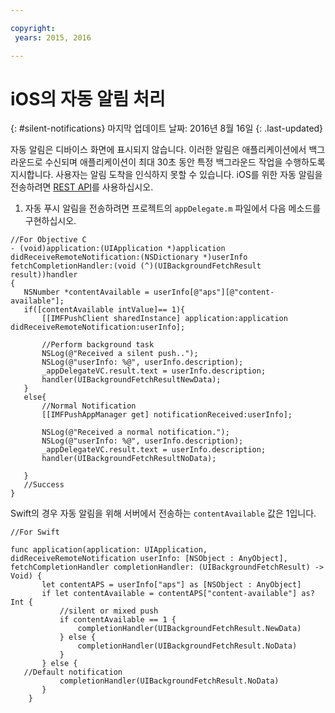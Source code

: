 ```yaml
---

copyright:
 years: 2015, 2016

---
```


# iOS의 자동 알림 처리
{: #silent-notifications}
마지막 업데이트 날짜: 2016년 8월 16일
{: .last-updated}

자동 알림은 디바이스 화면에 표시되지 않습니다. 이러한 알림은 애플리케이션에서 백그라운드로 수신되며 애플리케이션이 최대 30초 동안 특정 백그라운드 작업을 수행하도록 지시합니다. 사용자는 알림 도착을 인식하지 못할 수 있습니다. iOS를 위한 자동 알림을 전송하려면 [REST API](https://mobile.{DomainName}/imfpushrestapidocs/)를 사용하십시오.    

1. 자동 푸시 알림을 전송하려면 프로젝트의 `appDelegate.m` 파일에서 다음 메소드를 구현하십시오.


```
//For Objective C
- (void)application:(UIApplication *)application didReceiveRemoteNotification:(NSDictionary *)userInfo fetchCompletionHandler:(void (^)(UIBackgroundFetchResult result))handler
{
   NSNumber *contentAvailable = userInfo[@"aps"][@"content-available"];
   if([contentAvailable intValue]== 1){
       [[IMFPushClient sharedInstance] application:application didReceiveRemoteNotification:userInfo];

       //Perform background task
       NSLog(@"Received a silent push..");
       NSLog(@"userInfo: %@", userInfo.description);
       _appDelegateVC.result.text = userInfo.description;
       handler(UIBackgroundFetchResultNewData);
   }
   else{
       //Normal Notification
       [[IMFPushAppManager get] notificationReceived:userInfo];

       NSLog(@"Received a normal notification.");
       NSLog(@"userInfo: %@", userInfo.description);
       _appDelegateVC.result.text = userInfo.description;
       handler(UIBackgroundFetchResultNoData);

   }
   //Success
}
```

Swift의 경우 자동 알림을 위해 서버에서 전송하는 `contentAvailable` 값은 1입니다. 

```
//For Swift

func application(application: UIApplication, didReceiveRemoteNotification userInfo: [NSObject : AnyObject], fetchCompletionHandler completionHandler: (UIBackgroundFetchResult) -> Void) {
       let contentAPS = userInfo["aps"] as [NSObject : AnyObject]
       if let contentAvailable = contentAPS["content-available"] as? Int {
           //silent or mixed push
           if contentAvailable == 1 {
               completionHandler(UIBackgroundFetchResult.NewData)
           } else {
               completionHandler(UIBackgroundFetchResult.NoData)
           }
       } else {
   //Default notification
           completionHandler(UIBackgroundFetchResult.NoData)
       }
    }
```

